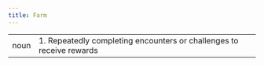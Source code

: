 ```yaml
---
title: Farm
---
```

|||
|---|---|
| noun | 1.  	Repeatedly completing encounters or challenges to receive rewards	|